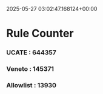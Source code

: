 2025-05-27 03:02:47.168124+00:00
# Rule Counter 
 ### UCATE : 644357

 ### Veneto : 145371

 ### Allowlist : 13930